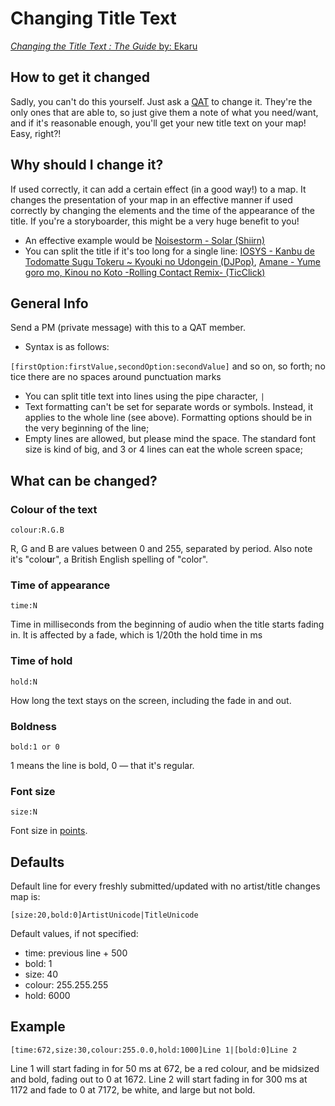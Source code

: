 # Changing Title Text

[*Changing the Title Text : The Guide* by: Ekaru](https://osu.ppy.sh/forum/t/14513)

## How to get it changed

Sadly, you can't do this yourself. Just ask a [QAT](/wiki/People/Quality_Assurance_Team) to change it. They're the only ones that are able to, so just give them a note of what you need/want, and if it's reasonable enough, you'll get your new title text on your map! Easy, right?!

## Why should I change it?

If used correctly, it can add a certain effect (in a good way!) to a map. It changes the presentation of your map in an effective manner if used correctly by changing the elements and the time of the appearance of the title. If you're a storyboarder, this might be a very huge benefit to you!

- An effective example would be [Noisestorm - Solar (Shiirn)](https://osu.ppy.sh/s/33483)
- You can split the title if it's too long for a single line: [IOSYS - Kanbu de Todomatte Sugu Tokeru ~ Kyouki no Udongein (DJPop)](https://osu.ppy.sh/s/1391), [Amane - Yume goro mo, Kinou no Koto -Rolling Contact Remix- (TicClick)](https://osu.ppy.sh/s/57560)

## General Info

Send a PM (private message) with this to a QAT member.

- Syntax is as follows:

`[firstOption:firstValue,secondOption:secondValue]` and so on, so forth; notice there are no spaces around punctuation marks

- You can split title text into lines using the pipe character, `|`
- Text formatting can't be set for separate words or symbols. Instead, it applies to the whole line (see above). Formatting options should be in the very beginning of the line;
- Empty lines are allowed, but please mind the space. The standard font size is kind of big, and 3 or 4 lines can eat the whole screen space;

## What can be changed?

### Colour of the text

`colour:R.G.B`

R, G and B are values between 0 and 255, separated by period. Also note it's "colo**u**r", a British English spelling of "color".

### Time of appearance

`time:N`

Time in milliseconds from the beginning of audio when the title starts fading in. It is affected by a fade, which is 1/20th the hold time in ms

### Time of hold

`hold:N`

How long the text stays on the screen, including the fade in and out.

### Boldness

`bold:1 or 0`

1 means the line is bold, 0 — that it's regular.

### Font size

`size:N`

Font size in [points](https://en.wikipedia.org/wiki/Point_(typography)).

## Defaults

Default line for every freshly submitted/updated with no artist/title changes map is:

`[size:20,bold:0]ArtistUnicode|TitleUnicode`

Default values, if not specified:

- time: previous line + 500
- bold: 1
- size: 40
- colour: 255.255.255
- hold: 6000

## Example

`[time:672,size:30,colour:255.0.0,hold:1000]Line 1|[bold:0]Line 2`

Line 1 will start fading in for 50 ms at 672, be a red colour, and be midsized and bold, fading out to 0 at 1672. Line 2 will start fading in for 300 ms at 1172 and fade to 0 at 7172, be white, and large but not bold.